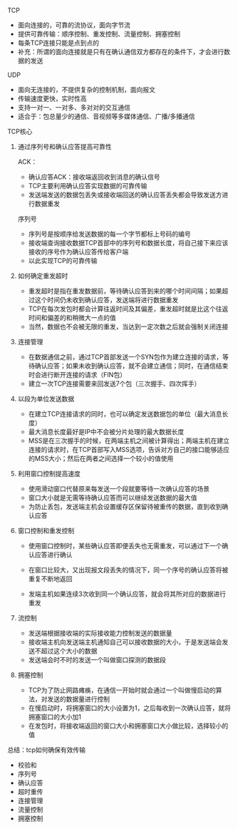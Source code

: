TCP

* 面向连接的，可靠的流协议，面向字节流
* 提供可靠传输：顺序控制、重发控制、流量控制、拥塞控制
* 每条TCP连接只能是点到点的
* 补充：所谓的面向连接就是只有在确认通信双方都存在的条件下，才会进行数据的发送

UDP

* 面向无连接的，不提供复杂的控制机制，面向报文
* 传输速度更快，实时性高
* 支持一对一、一对多、多对对的交互通信
* 适合于：包总量少的通信、音视频等多媒体通信、广播/多播通信

TCP核心

1. 通过序列号和确认应答提高可靠性

   ACK：

   * 确认应答ACK：接收端返回收到消息的确认信号
   * TCP主要利用确认应答实现数据的可靠传输
   * 发送端发送的数据包丢失或接收端回送的确认应答丢失都会导致发送方进行数据重发

   序列号

   * 序列号是按顺序给发送数据的每一个字节都标上号码的编号
   * 接收端查询接收数据TCP首部中的序列号和数据长度，将自己接下来应该接收的序号作为确认应答传给客户端
   * 以此实现TCP的可靠传输

2. 如何确定重发超时

   * 重发超时是指在重发数据前，等待确认应答到来的哪个时间间隔；如果超过这个时间仍未收到确认应答，发送端将进行数据重发
   * TCP在每次发包时都会计算往返时间及其偏差，重发超时就是比这个往返时间和偏差的和稍微大一点的值
   * 当然，数据也不会被无限的重发，当达到一定次数之后就会强制关闭连接

3. 连接管理

   * 在数据通信之前，通过TCP首部发送一个SYN包作为建立连接的请求，等待确认应答；如果未收到确认应答，就不会建立通信；同时，在通信结束时会进行断开连接的请求（FIN包）
   * 建立一次TCP连接需要来回发送7个包（三次握手、四次挥手）

4. 以段为单位发送数据

   * 在建立TCP连接请求的同时，也可以确定发送数据包的单位（最大消息长度）
   * 最大消息长度最好是IP中不会被分片处理的最大数据长度
   * MSS是在三次握手的时候，在两端主机之间被计算得出；两端主机在建立连接的请求时，在TCP首部写入MSS选项，告诉对方自己的接口能够适应的MSS大小；然后在两者之间选择一个较小的值使用

5. 利用窗口控制提高速度

   * 使用滑动窗口代替原来每发送一个段就要等待一次确认应答的场景
   * 窗口大小就是无需等待确认应答而可以继续发送数据的最大值
   * 为防止丢包，发送端主机会设置缓存区保留待被重传的数据，直到收到确认应答

6. 窗口控制和重发控制

   * 使用窗口控制时，某些确认应答即便丢失也无需重发，可以通过下一个确认应答进行确认

   * 在窗口比较大，又出现报文段丢失的情况下，同一个序号的确认应答将被重复不断地返回
   * 发端主机如果连续3次收到同一个确认应答，就会将其所对应的数据进行重发

7. 流控制

   * 发送端根据接收端的实际接收能力控制发送的数据量
   * 接收端主机向发送端主机通知自己可以接收数据的大小，于是发送端会发送不超过这个大小的数据
   * 发送端会时不时的发送一个叫做窗口探测的数据段

8. 拥塞控制

   * TCP为了防止网路瘫痪，在通信一开始时就会通过一个叫做慢启动的算法，对发送的数据量进行控制
   * 在慢启动时，将拥塞窗口的大小设置为1，之后每收到一次确认应答，就将拥塞窗口的大小加1
   * 在发包时，将接收端返回的窗口大小和拥塞窗口大小做比较，选择较小的值

总结：tcp如何确保有效传输

* 校验和
* 序列号
* 确认应答
* 超时重传
* 连接管理
* 流量控制
* 拥塞控制
